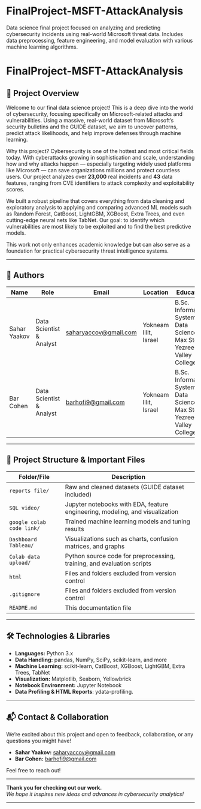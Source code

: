 # FinalProject-MSFT-AttackAnalysis
Data science final project focused on analyzing and predicting cybersecurity incidents using real-world Microsoft threat data. Includes data preprocessing, feature engineering, and model evaluation with various machine learning algorithms.

# FinalProject-MSFT-AttackAnalysis

## 🚀 Project Overview

Welcome to our final data science project! This is a deep dive into the world of cybersecurity, focusing specifically on Microsoft-related attacks and vulnerabilities. Using a massive, real-world dataset from Microsoft’s security bulletins and the GUIDE dataset, we aim to uncover patterns, predict attack likelihoods, and help improve defenses through machine learning.

Why this project? Cybersecurity is one of the hottest and most critical fields today. With cyberattacks growing in sophistication and scale, understanding how and why attacks happen — especially targeting widely used platforms like Microsoft — can save organizations millions and protect countless users. Our project analyzes over **23,000** real incidents and **43** data features, ranging from CVE identifiers to attack complexity and exploitability scores.

We built a robust pipeline that covers everything from data cleaning and exploratory analysis to applying and comparing advanced ML models such as Random Forest, CatBoost, LightGBM, XGBoost, Extra Trees, and even cutting-edge neural nets like TabNet. Our goal: to identify which vulnerabilities are most likely to be exploited and to find the best predictive models.

This work not only enhances academic knowledge but can also serve as a foundation for practical cybersecurity threat intelligence systems.

---

## 👥 Authors

| Name         | Role                    | Email                  | Location           | Education                                |
|--------------|-------------------------|------------------------|--------------------|-----------------------------------------|
| Sahar Yaakov | Data Scientist & Analyst | saharyaccov@gmail.com | Yokneam Illit, Israel | B.Sc. Information Systems & Data Science, Max Stern Yezreel Valley College|
| Bar Cohen    | Data Scientist & Analyst | barhofi9@gmail.com    | Yokneam Illit, Israel| B.Sc. Information Systems & Data Science, Max Stern Yezreel Valley College |

---

## 📁 Project Structure & Important Files

| Folder/File     | Description                                           |
|-----------------|-------------------------------------------------------|
| `reports file/`         | Raw and cleaned datasets (GUIDE dataset included)     |
| `SQL video/`    | Jupyter notebooks with EDA, feature engineering, modeling, and visualization |
| `google colab code link/`       | Trained machine learning models and tuning results    |
| `Dashboard Tableau/`      | Visualizations such as charts, confusion matrices, and graphs |
| `Colab data upload/`          | Python source code for preprocessing, training, and evaluation scripts |
| `html`    | Files and folders excluded from version control       |
| `.gitignore`    | Files and folders excluded from version control       |
| `README.md`     | This documentation file                                |

---

## 🛠 Technologies & Libraries

- **Languages:** Python 3.x  
- **Data Handling:** pandas, NumPy, SciPy, scikit-learn, and more
- **Machine Learning:** scikit-learn, CatBoost, XGBoost, LightGBM, Extra Trees, TabNet  
- **Visualization:** Matplotlib, Seaborn, Yellowbrick  
- **Notebook Environment:** Jupyter Notebook  
- **Data Profiling & HTML Reports**: ydata-profiling.

---

## 📬 Contact & Collaboration

We’re excited about this project and open to feedback, collaboration, or any questions you might have!

- **Sahar Yaakov:** saharyaccov@gmail.com  
- **Bar Cohen:** barhofi9@gmail.com 

Feel free to reach out!

---

**Thank you for checking out our work.**  
*We hope it inspires new ideas and advances in cybersecurity analytics!*

---

